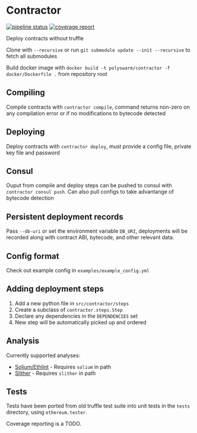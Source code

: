 # Contractor

[![pipeline status](https://gitlab.polyswarm.io/externalci/contractor/badges/master/pipeline.svg)](https://gitlab.polyswarm.io/externalci/contractor/commits/master)
[![coverage report](https://gitlab.polyswarm.io/externalci/contractor/badges/master/coverage.svg)](https://gitlab.polyswarm.io/externalci/contractor/commits/master)

Deploy contracts without truffle

Clone with `--recursive` or run `git submodule update --init --recursive` to fetch all submodules

Build docker image with `docker build -t polyswarm/contractor -f docker/Dockerfile .` from repository root

## Compiling

Compile contracts with `contractor compile`, command returns non-zero on any compilation error or if no modifications to bytecode detected

## Deploying

Deploy contracts with `contractor deploy`, must provide a config file, private key file and password

## Consul

Ouput from compile and deploy steps can be pushed to consul with `contractor consul push`.
Can also pull configs to take advantange of bytecode detection

## Persistent deployment records

Pass `--db-uri` or set the environment variable `DB_URI`, deployments will be recorded along with contract ABI, bytecode, and other relevant data.

## Config format

Check out example config in `examples/example_config.yml`

## Adding deployment steps

1. Add a new python file in `src/contractor/steps`
1. Create a subclass of `contractor.steps.Step`
1. Declare any dependencies in the `DEPENDENCIES` set
1. New step will be automatically picked up and ordered

## Analysis

Currently supported analyses:

- [Solium/Ethlint](https://github.com/duaraghav8/Ethlint) - Requires `solium` in path
- [Slither](https://github.com/trailofbits/slither) - Requires `slither` in path

## Tests

Tests have been ported from old truffle test suite into unit tests in the `tests` directory, using `ethereum.tester`.

Coverage reporting is a TODO.
